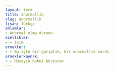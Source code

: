```yaml
---
layout: term
title: anormallik
slug: anormallik
lisan: Türkçe
anlamlar:
- Anormal olma durumu
ozellikler:
- - isim
ornekler:
- - Bu işte bir gariplik, bir anormallik vardı.
orneklerkaynak:
- - Hüseyin Rahmi Gürpınar
---
```

